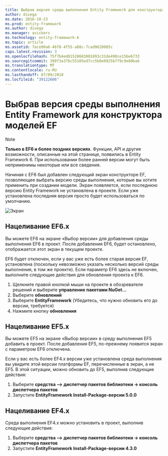 ```yaml
---
title: Выбрав версия среды выполнения Entity Framework для конструктора моделей EF - EF6
author: divega
ms.date: 2016-10-23
ms.prod: entity-framework
ms.author: divega
ms.manager: avickers
ms.technology: entity-framework-6
ms.topic: article
ms.assetid: 7ace90a6-46f8-4f55-a88c-7cad9620085c
caps.latest.revision: 3
ms.openlocfilehash: 75f7b4ed81528683801893c31de490ce15be6733
ms.sourcegitcommit: 390f3a37bc55105ed7cc5b0e0925b7f9c9e80ba6
ms.translationtype: MT
ms.contentlocale: ru-RU
ms.lasthandoff: 07/09/2018
ms.locfileid: "39122606"
---
```

# <a name="selecting-entity-framework-runtime-version-for-ef-designer-models"></a>Выбрав версия среды выполнения Entity Framework для конструктора моделей EF
> [!NOTE]
> **Только в EF6 и более поздних версиях**. Функции, API и другие возможности, описанные на этой странице, появились в Entity Framework 6. При использовании более ранней версии могут быть неприменимы некоторые или все сведения.

Начиная с EF6 был добавлен следующий экран конструкторе EF, позволяющее выбрать версию среды выполнения, которые вы хотите применить при создании модели. Экран появляется, если последнюю версию Entity Framework не установлена в проекте. Если уже установлена последняя версия просто будет использоваться по умолчанию.

![Экран](~/ef6/media/screen.png)


## <a name="targeting-ef6x"></a>Нацеливание EF6.x

Вы можете EF6 на экране «Выбор версии» для добавления среды выполнения EF6 в проект. После добавления EF6, будет остановлено, отображается этот экран в текущем проекте.

EF6 будет отключен, если у вас уже есть более старая версия EF, установлена (поскольку невозможно указать несколько версий среды выполнения, в том же проекте). Если параметр EF6 здесь не включен, выполните следующие действия для обновления проекта к EF6.

1.  Щелкните правой кнопкой мыши на проекте в обозревателе решений и выберите **управление пакетами NuGet...**
2.  Выберите **обновлений**
3.  Выберите **EntityFramework** (Убедитесь, что нужно обновить его до версии, требуется)
4.  Нажмите кнопку **обновления**

 

## <a name="targeting-ef5x"></a>Нацеливание EF5.x

Вы можете EF5 на экране «Выбор версии» в среду выполнения EF5 добавить в проект. После добавления EF5, по-прежнему появится экран с параметром EF6 отключена.

Если у вас есть более EF4.x версии уже установлена среда выполнения вы увидите этой версии платформы EF, перечисленные в экран, а не EF5. В этой ситуации, можно обновить до EF5, выполнив следующие действия:

1.  Выберите **средства —&gt; диспетчер пакетов библиотеки -&gt; консоль диспетчера пакетов**
2.  Запустите **EntityFramework Install-Package-версии 5.0.0**

 

## <a name="targeting-ef4x"></a>Нацеливание EF4.x

Среда выполнения EF4.x можно установить в проект, выполнив следующие действия:

1.  Выберите **средства —&gt; диспетчер пакетов библиотеки -&gt; консоль диспетчера пакетов**
2.  Запустите **EntityFramework Install-Package-версии 4.3.0**
